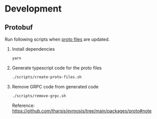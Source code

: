 # Development

## Protobuf

Run following scripts when [proto files](./proto/) are updated.

1. Install dependencies
    ```bash
    yarn
    ```

2. Generate typescript code for the proto files

    ```bash
    ./scripts/create-proto-files.sh
    ```

3. Remove GRPC code from generated code

    ```bash
    ./scripts/remove-grpc.sh
    ```

    Reference: https://github.com/tharsis/evmosjs/tree/main/packages/proto#note
